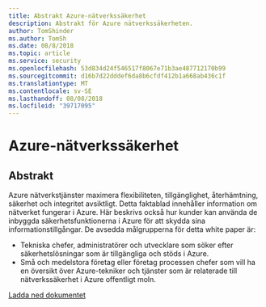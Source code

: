 ```yaml
---
title: Abstrakt Azure-nätverkssäkerhet
description: Abstrakt för Azure nätverkssäkerheten.
author: TomShinder
ms.author: TomSh
ms.date: 08/8/2018
ms.topic: article
ms.service: security
ms.openlocfilehash: 53d834d24f546517f8067e71b3ae487712170b99
ms.sourcegitcommit: d16b7d22dddef6da8b6cfdf412b1a668ab436c1f
ms.translationtype: MT
ms.contentlocale: sv-SE
ms.lasthandoff: 08/08/2018
ms.locfileid: "39717095"
---
```

# <a name="azure-network-security"></a>Azure-nätverkssäkerhet
## <a name="abstract"></a>Abstrakt
Azure nätverkstjänster maximera flexibiliteten, tillgänglighet, återhämtning, säkerhet och integritet avsiktligt. Detta faktablad innehåller information om nätverket fungerar i Azure. Här beskrivs också hur kunder kan använda de inbyggda säkerhetsfunktionerna i Azure för att skydda sina informationstillgångar.
De avsedda målgrupperna för detta white paper är:
- Tekniska chefer, administratörer och utvecklare som söker efter säkerhetslösningar som är tillgängliga och stöds i Azure.
- Små och medelstora företag eller företag processen chefer som vill ha en översikt över Azure-tekniker och tjänster som är relaterade till nätverkssäkerhet i Azure offentligt moln.


[Ladda ned dokumentet](https://azure.microsoft.com/mediahandler/files/resourcefiles/azure-network-security/Azure%20Network%20Security.pdf)

